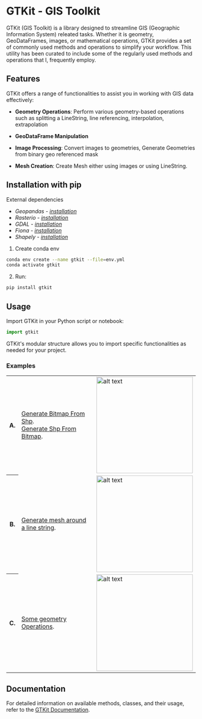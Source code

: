

# GTKit - GIS Toolkit

GTKit (GIS Toolkit) is a library designed to streamline GIS 
(Geographic Information System) releated tasks. 
Whether it is geometry, GeoDataFrames, images, or mathematical operations,
GTKit provides a set of commonly used methods and operations to simplify your workflow.
This utility has been curated to include some of the regularly used methods and operations that I, frequently employ.

## Features

GTKit offers a range of functionalities to assist you in working with GIS data effectively:

- **Geometry Operations**: Perform various geometry-based operations such as splitting a LineString, line referencing,
interpolation, extrapolation

- **GeoDataFrame Manipulation**
- **Image Processing**: Convert images to geometries, Generate Geometries from binary geo referenced mask
- **Mesh Creation**: Create Mesh either using images or using LineString.

## Installation with pip

External dependencies

- *_Geopandas - [installation](https://anaconda.org/conda-forge/geopandas)_*
- *_Rasterio - [installation](https://anaconda.org/conda-forge/rasterio)_*
- *_GDAL - [installation](https://anaconda.org/conda-forge/gdal)_*
- *_Fiona -  [installation](https://anaconda.org/conda-forge/fiona)_*
- *_Shapely -  [installation](https://anaconda.org/conda-forge/shapely)_*

1. Create conda env

```bash
conda env create --name gtkit --file=env.yml
conda activate gtkit
```

2. Run:

```bash
pip install gtkit
```


## Usage

Import GTKit in your Python script or notebook:

```python
import gtkit
```

GTKit's modular structure allows you to import specific functionalities as needed for your project.

### Examples

<table>
    <tr>
        <th>A.</th>
        <td>
            <a href="tutorials/shpToBitmap.ipynb">Generate Bitmap From Shp</a>.</br>
            <a href="tutorials/bitmapToShp.ipynb">Generate Shp From Bitmap</a>.
        </td>
        <td>
            <img src="https://github.com/fuzailpalnak/gtkit/assets/24665570/880d07c9-3d77-448a-99a7-9fd1b6d873fb" alt="alt text" width="256" height="256">
        </td>
    </tr>
    <tr>
        <th>B.</th>
        <td>
            <a href="tutorials/shp2Mesh.ipynb">Generate mesh around a line string</a>.
        </td>
        <td>
            <img src="https://github.com/fuzailpalnak/gtkit/assets/24665570/050e2df5-79c3-4d65-ad8a-d19d0ee9feb8" alt="alt text" width="256" height="256">
        </td>
    </tr>
    <tr>
        <th>C.</th>
        <td>
            <a href="tutorials/lineOps.ipynb">Some geometry Operations</a>.
        </td>
        <td>
            <img src="https://github.com/fuzailpalnak/gtkit/assets/24665570/4b1ff8ae-6e62-4d92-b7fa-694591ea05f9" alt="alt text" width="256" height="256">
        </td>
    </tr>
</table>

## Documentation

For detailed information on available methods, classes, and their usage, refer to the [GTKit Documentation](https://gtkit.readthedocs.io).

[comment]: <> (## Contributing)

[comment]: <> (We welcome contributions from the GIS community! If you'd like to contribute to GTKit, please refer to our [Contribution Guidelines]&#40;https://gtkit-docs.example.com/contributing&#41; for more information.)

[comment]: <> (## License)

[comment]: <> (GTKit is released under the [MIT License]&#40;https://opensource.org/licenses/MIT&#41;.)

[comment]: <> (## Contact)

[comment]: <> (Have questions or suggestions? Feel free to contact us at `contact@example.com`.)



